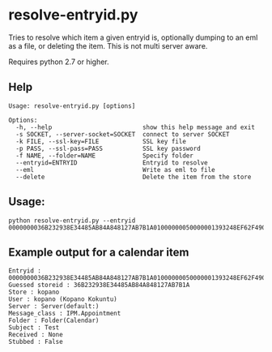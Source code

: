 # resolve-entryid.py

Tries to resolve which item a given entryid is, optionally dumping to an eml as a file, or deleting the item.
This is not multi server aware.

Requires python 2.7 or higher.

## Help

```
Usage: resolve-entryid.py [options]

Options:
  -h, --help                         show this help message and exit
  -s SOCKET, --server-socket=SOCKET  connect to server SOCKET
  -k FILE, --ssl-key=FILE            SSL key file
  -p PASS, --ssl-pass=PASS           SSL key password
  -f NAME, --folder=NAME             Specify folder
  --entryid=ENTRYID                  Entryid to resolve
  --eml                              Write as eml to file
  --delete                           Delete the item from the store
```

## Usage:

    python resolve-entryid.py --entryid 0000000036B232938E34485AB84A848127AB7B1A01000000050000001393248EF62F490A8FF798A73B427BA500000000

## Example output for a calendar item

```
Entryid : 0000000036B232938E34485AB84A848127AB7B1A01000000050000001393248EF62F490A8FF798A73B427BA500000000
Guessed storeid : 36B232938E34485AB84A848127AB7B1A
Store : kopano
User : kopano (Kopano Kokuntu)
Server : Server(default:)
Message_class : IPM.Appointment
Folder : Folder(Calendar)
Subject : Test
Received : None
Stubbed : False
```